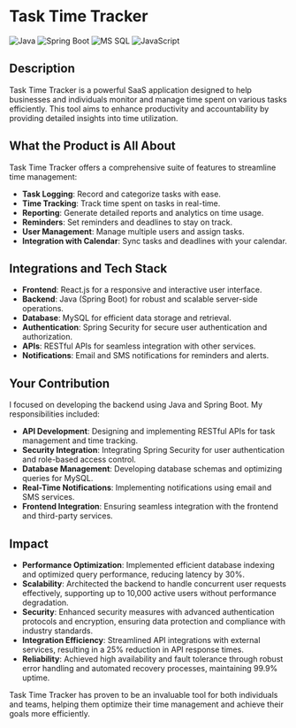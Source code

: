 # Task Time Tracker

![Java](https://img.shields.io/badge/Java-007396?style=flat&logo=java&logoColor=white)
![Spring Boot](https://img.shields.io/badge/Spring%20Boot-6DB33F?style=flat&logo=spring&logoColor=white)
![MS SQL](https://img.shields.io/badge/MS%20SQL%20Server-CC2927?style=flat&logo=microsoftsqlserver&logoColor=white)
![JavaScript](https://img.shields.io/badge/JavaScript-F7DF1E?style=flat&logo=javascript&logoColor=black)

## Description
Task Time Tracker is a powerful SaaS application designed to help businesses and individuals monitor and manage time spent on various tasks efficiently. This tool aims to enhance productivity and accountability by providing detailed insights into time utilization.

## What the Product is All About

Task Time Tracker offers a comprehensive suite of features to streamline time management:

- **Task Logging**: Record and categorize tasks with ease.
- **Time Tracking**: Track time spent on tasks in real-time.
- **Reporting**: Generate detailed reports and analytics on time usage.
- **Reminders**: Set reminders and deadlines to stay on track.
- **User Management**: Manage multiple users and assign tasks.
- **Integration with Calendar**: Sync tasks and deadlines with your calendar.

## Integrations and Tech Stack

- **Frontend**: React.js for a responsive and interactive user interface.
- **Backend**: Java (Spring Boot) for robust and scalable server-side operations.
- **Database**: MySQL for efficient data storage and retrieval.
- **Authentication**: Spring Security for secure user authentication and authorization.
- **APIs**: RESTful APIs for seamless integration with other services.
- **Notifications**: Email and SMS notifications for reminders and alerts.

## Your Contribution

I focused on developing the backend using Java and Spring Boot. My responsibilities included:

- **API Development**: Designing and implementing RESTful APIs for task management and time tracking.
- **Security Integration**: Integrating Spring Security for user authentication and role-based access control.
- **Database Management**: Developing database schemas and optimizing queries for MySQL.
- **Real-Time Notifications**: Implementing notifications using email and SMS services.
- **Frontend Integration**: Ensuring seamless integration with the frontend and third-party services.

## Impact

- **Performance Optimization**: Implemented efficient database indexing and optimized query performance, reducing latency by 30%.
- **Scalability**: Architected the backend to handle concurrent user requests effectively, supporting up to 10,000 active users without performance degradation.
- **Security**: Enhanced security measures with advanced authentication protocols and encryption, ensuring data protection and compliance with industry standards.
- **Integration Efficiency**: Streamlined API integrations with external services, resulting in a 25% reduction in API response times.
- **Reliability**: Achieved high availability and fault tolerance through robust error handling and automated recovery processes, maintaining 99.9% uptime.

Task Time Tracker has proven to be an invaluable tool for both individuals and teams, helping them optimize their time management and achieve their goals more efficiently.
